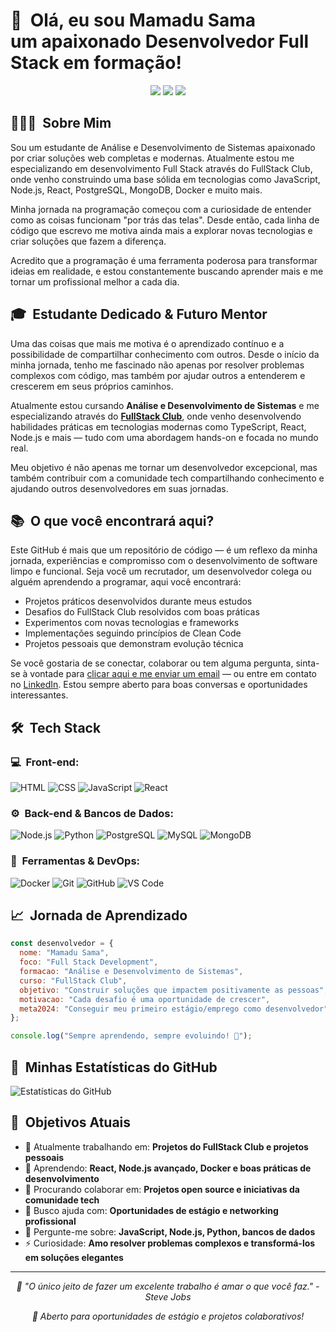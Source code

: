 # 👋 &nbsp;Olá, eu sou Mamadu Sama <br> um apaixonado Desenvolvedor Full Stack em formação!

<p align="center">
<a href="https://www.linkedin.com/in/mamadusama"><img src="https://img.shields.io/badge/-Meu%20LinkedIn-0077B5?style=flat-square&logo=linkedin&logoColor=white"/></a>
<a href="https://instagram.com/[seu-instagram]"><img src="https://img.shields.io/badge/-Meu%20Instagram-E4405F?style=flat-square&logo=Instagram&logoColor=white"/></a>
<a href="mailto:mamadusama19@gmail.com"><img src="https://img.shields.io/badge/-Me%20Envie%20uma%20Mensagem-D14836?style=flat-square&logo=Gmail&logoColor=white"/></a>
</p>

<h2> 👨🏻‍💻 &nbsp;Sobre Mim </h2>

Sou um estudante de Análise e Desenvolvimento de Sistemas apaixonado por criar soluções web completas e modernas. Atualmente estou me especializando em desenvolvimento Full Stack através do FullStack Club, onde venho construindo uma base sólida em tecnologias como JavaScript, Node.js, React, PostgreSQL, MongoDB, Docker e muito mais.

Minha jornada na programação começou com a curiosidade de entender como as coisas funcionam "por trás das telas". Desde então, cada linha de código que escrevo me motiva ainda mais a explorar novas tecnologias e criar soluções que fazem a diferença.

Acredito que a programação é uma ferramenta poderosa para transformar ideias em realidade, e estou constantemente buscando aprender mais e me tornar um profissional melhor a cada dia.

<h2> 🎓 &nbsp;Estudante Dedicado & Futuro Mentor </h2>

Uma das coisas que mais me motiva é o aprendizado contínuo e a possibilidade de compartilhar conhecimento com outros. Desde o início da minha jornada, tenho me fascinado não apenas por resolver problemas complexos com código, mas também por ajudar outros a entenderem e crescerem em seus próprios caminhos.

Atualmente estou cursando **Análise e Desenvolvimento de Sistemas** e me especializando através do **[FullStack Club](https://www.fullstackclub.com.br/)**, onde venho desenvolvendo habilidades práticas em tecnologias modernas como TypeScript, React, Node.js e mais — tudo com uma abordagem hands-on e focada no mundo real.

Meu objetivo é não apenas me tornar um desenvolvedor excepcional, mas também contribuir com a comunidade tech compartilhando conhecimento e ajudando outros desenvolvedores em suas jornadas.

<h2> 📚 &nbsp;O que você encontrará aqui?</h2>

Este GitHub é mais que um repositório de código — é um reflexo da minha jornada, experiências e compromisso com o desenvolvimento de software limpo e funcional. Seja você um recrutador, um desenvolvedor colega ou alguém aprendendo a programar, aqui você encontrará:

- Projetos práticos desenvolvidos durante meus estudos
- Desafios do FullStack Club resolvidos com boas práticas
- Experimentos com novas tecnologias e frameworks
- Implementações seguindo princípios de Clean Code
- Projetos pessoais que demonstram evolução técnica
  
Se você gostaria de se conectar, colaborar ou tem alguma pergunta, sinta-se à vontade para <a href="mailto:mamadusama19@gmail.com">clicar aqui e me enviar um email</a> — ou entre em contato no <a href="https://www.linkedin.com/in/mamadusmadev/">LinkedIn</a>. Estou sempre aberto para boas conversas e oportunidades interessantes.

<h2> 🛠 &nbsp;Tech Stack</h2>
<h3>💻 &nbsp;Front-end:</h3>

![HTML](https://img.shields.io/badge/-HTML-333333?style=flat&logo=HTML5)
![CSS](https://img.shields.io/badge/-CSS-333333?style=flat&logo=CSS3&logoColor=1572B6)
![JavaScript](https://img.shields.io/badge/-JavaScript-333333?style=flat&logo=javascript)
![React](https://img.shields.io/badge/-React-333333?style=flat&logo=react)

<h3>⚙️ &nbsp;Back-end & Bancos de Dados:</h3>

![Node.js](https://img.shields.io/badge/-Node.js-333333?style=flat&logo=node.js)
![Python](https://img.shields.io/badge/-Python-333333?style=flat&logo=python)
![PostgreSQL](https://img.shields.io/badge/-PostgreSQL-333333?style=flat&logo=postgresql)
![MySQL](https://img.shields.io/badge/-MySQL-333333?style=flat&logo=mysql)
![MongoDB](https://img.shields.io/badge/-MongoDB-333333?style=flat&logo=mongodb)

<h3>🔧 &nbsp;Ferramentas & DevOps:</h3>

![Docker](https://img.shields.io/badge/-Docker-333333?style=flat&logo=docker)
![Git](https://img.shields.io/badge/-Git-333333?style=flat&logo=git)
![GitHub](https://img.shields.io/badge/-GitHub-333333?style=flat&logo=github)
![VS Code](https://img.shields.io/badge/-VS%20Code-333333?style=flat&logo=visual-studio-code&logoColor=007ACC)

<h2>📈 &nbsp;Jornada de Aprendizado</h2>

```javascript
const desenvolvedor = {
  nome: "Mamadu Sama",
  foco: "Full Stack Development",
  formacao: "Análise e Desenvolvimento de Sistemas",
  curso: "FullStack Club",
  objetivo: "Construir soluções que impactem positivamente as pessoas",
  motivacao: "Cada desafio é uma oportunidade de crescer",
  meta2024: "Conseguir meu primeiro estágio/emprego como desenvolvedor"
};

console.log("Sempre aprendendo, sempre evoluindo! 🚀");
```

<h2>🚀 &nbsp;Minhas Estatísticas do GitHub</h2>

![Estatísticas do GitHub](https://github-readme-stats.vercel.app/api?username=mamadusamadev&show_icons=true&theme=dracula)

<h2>🎯 &nbsp;Objetivos Atuais</h2>

- 🔭 Atualmente trabalhando em: **Projetos do FullStack Club e projetos pessoais**
- 🌱 Aprendendo: **React, Node.js avançado, Docker e boas práticas de desenvolvimento**
- 👯 Procurando colaborar em: **Projetos open source e iniciativas da comunidade tech**
- 🤔 Busco ajuda com: **Oportunidades de estágio e networking profissional**
- 💬 Pergunte-me sobre: **JavaScript, Node.js, Python, bancos de dados**
- ⚡ Curiosidade: **Amo resolver problemas complexos e transformá-los em soluções elegantes**

---

<p align="center">
  <i>🚀 "O único jeito de fazer um excelente trabalho é amar o que você faz." - Steve Jobs</i>
</p>

<p align="center">
  <i>💼 Aberto para oportunidades de estágio e projetos colaborativos!</i>
</p>
